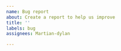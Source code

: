 ```yaml
---
name: Bug report
about: Create a report to help us improve
title: ''
labels: bug
assignees: Martian-dylan

---
```



